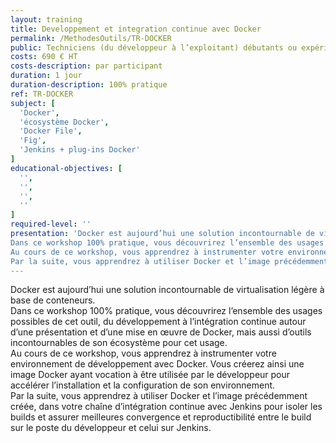 ```yaml
---
layout: training
title: Developpement et integration continue avec Docker
permalink: /MethodesOutils/TR-DOCKER
public: Techniciens (du développeur à l’exploitant) débutants ou expérimentés
costs: 690 € HT
costs-description: par participant
duration: 1 jour
duration-description: 100% pratique
ref: TR-DOCKER
subject: [
  'Docker',
  'écosystème Docker',
  'Docker File',
  'Fig',
  'Jenkins + plug-ins Docker'
]
educational-objectives: [
  '',
  '',
  '',
  ''
]
required-level: ''
presentation: 'Docker est aujourd’hui une solution incontournable de virtualisation légère à base de conteneurs.
Dans ce workshop 100% pratique, vous découvrirez l’ensemble des usages possibles de cet outil, du développement à l’intégration continue autour d’une présentation et d’une mise en œuvre de Docker, mais aussi d’outils incontournables de son écosystème pour cet usage.
Au cours de ce workshop, vous apprendrez à instrumenter votre environnement de développement avec Docker. Vous créerez ainsi une image Docker ayant vocation à être utilisée par le développeur pour accélérer l’installation et la configuration de son environnement.
Par la suite, vous apprendrez à utiliser Docker et l’image précédemment créée, dans votre chaîne d’intégration continue avec Jenkins pour isoler les builds et assurer meilleures convergence et reproductibilité entre le build sur le poste du développeur et celui sur Jenkins.'
---
```


Docker est aujourd’hui une solution incontournable de virtualisation légère à base de conteneurs.  
Dans ce workshop 100% pratique, vous découvrirez l’ensemble des usages possibles de cet outil, du développement à l’intégration continue autour d’une présentation et d’une mise en œuvre de Docker, mais aussi d’outils incontournables de son écosystème pour cet usage.  
Au cours de ce workshop, vous apprendrez à instrumenter votre environnement de développement avec Docker. Vous créerez ainsi une image Docker ayant vocation à être utilisée par le développeur pour accélérer l’installation et la configuration de son environnement.  
Par la suite, vous apprendrez à utiliser Docker et l’image précédemment créée, dans votre chaîne d’intégration continue avec Jenkins pour isoler les builds et assurer meilleures convergence et reproductibilité entre le build sur le poste du développeur et celui sur Jenkins.  
